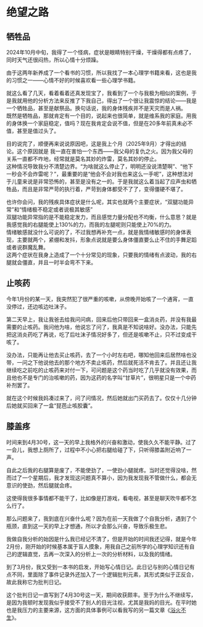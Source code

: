 # 绝望之路

## 牺牲品

2024年10月中旬，我得了一个怪病，症状是眼睛特别干燥，干燥得都有点疼了，同时天气还很闷热，所以心情十分烦躁。

由于这两年新养成了一个看书的习惯，所以我找了一本心理学书籍来看，这也是我的习惯之一——心情不好的时候喜欢看一些心理学书籍。

就这么看了几天，看着看着还真发现宝了，我看到了一个与我极为相似的案例，于是我就用他的分析方法来反推了下我自己，得出了一个很让我震惊的结论——我是一个牺牲品，甚至是献祭品。换句话说，我的身体残疾并不是天灾而是人祸。  
既然是牺牲品，那就肯定有一个目的，说起来也很简单，就是维系我的家庭。用我的身体换一个家庭稳定，值吗？现在我肯定会说不值，但是在20多年前真未必不值，甚至是值过头了。

目的说完了，顺便再来说说原因吧，这是我上个月（2025年9月）才得出的结论。这个原因就是 我一直在害怕一个东西——我父母的复仇之火。因为我父母的关系一直都不咋地，经常就是莫名其妙的炸雷，莫名其妙的停止。  
这种情况导致我分不清楚边界。“为啥就这么停止了，明明还没说清楚啊”、“他下一秒会不会炸雷呢？”，最重要的是“他会不会对我也来这么一手呢”，这种想法对于儿童来说是非常恐怖的，甚至是没有之一的。于是我就这么着当起了应声虫和牺牲品，而且是非常严苛的执行着，严苛到身体都受不了了，变得僵硬不堪了。

也许你会问，我的残疾具体症状是什么呢，其实也就两个主要症状，“双腿功能异常”和“情绪极不稳定或者说极其敏感”  
双腿功能异常指的是不能稳定发力，而且感觉力量分配也不均衡，什么意思？就是我感觉我的右腿能使上130%的力，而我的左腿呢则只能使上70%的力。  
情绪敏感就没什么可说的了，不过我想再补充一点，就是我情绪敏感时的身体表现，主要就两个，紧绷和发抖，形象点说就是要么身体僵直要么止不住的手舞足蹈或者说群魔乱舞。  
这两个症状在我身上造成了一个十分常见的现象，只要我的情绪有点波动，我的右腿就会僵直，并且一时半会弯不下来。

## 止咳药

今年1月份的某一天，我突然犯了很严重的咳嗽，从傍晚开始咳了一个通宵，一直没停过，还边咳边吐沫子。

第二天早上，我让我爸去给我问问病，回来后他只带回来一盒消炎药，并没有我最需要的止咳药。我问他为啥，他说忘了问了，我真是不知说啥好。没办法，只能先把这消炎药吃了再说，吃了后吐沫子情况好多了，但还是咳嗽不止，只不过变成干咳了。

没办法，只能再让他去买止咳药，去了一个小时左右吧，哪知他回来后居然啥也没带，一问之下他说他去的那个地方不卖止咳药，然后就死活不肯去了。并且还让我继续吃之前吃的止咳药来对付一下，可问题是这个药当时吃了几乎就没有效果，而且他也不是专门的治咳嗽的药，因为这药的名字叫“甘草片”，很明星只是一个中药补剂罢了。

就在这个时候我妈凑过来了，问了问情况，然后她就出门买药去了。仅仅十几分钟后她就买回来了一盒“琵芭止咳胶囊”。

## 膝盖疼

时间来到4月30号，这一天的早上我格外的兴奋和激动，使我久久不能平静。过了一会儿，我想上厕所了，过程中不小心把右腿给碰了下，只听得膝盖附近响了一声。

自此之后我的右腿算是废了，不能使劲了，一使劲小腿就疼。当时还觉得没啥，然而过了一个星期后，我才发现这问题真不算小，因为我发现我不管做什么，都会无意识的使劲，然后腿就会疼。

这使得我很多事情都不能干了，比如像是打游戏，看电视，甚至是聊天吹牛都不怎么行了。

那么问题来了，我到底在兴奋什么呢？因为在前一天我做了个自我分析，遇到了个瓶颈，直到这一天的早上才想通，所以才会那么兴奋，导致乐极生悲。

我做自我分析的始因是什么我已经记不清了，但是开始的时间我还记得，就是今年2月份，刚开始的时候基本属于盲人摸象，用我自己之前所学的心理学知识还有自己的逻辑直觉，去再一次深入的分析上一次的分析材料，以及我的情绪。

到了3月份，我又受到一本书的启发，开始写心情日记。此日记与别的心情日记有点不同，里面除了事件记录外还加入了一个逻辑批判元素，其形式类似于正反合，故此我称它为批判日记。

这个批判日记一直写到了4月30号这一天，期间收获颇丰。至于为什么不继续写，是因为我顿时发现我似乎接受不了别人的目光注视，尤其是我妈的目光。在平时她也是我压力的主要来源，这方面的具体事例可以看我写的另一篇文章《[浴火不生](./2025-07-05-浴火不生.md)》。
